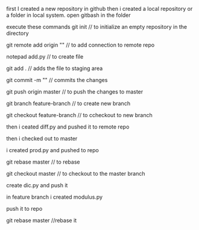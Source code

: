 first I created a new repository in github
then i created a local repository or a folder in local system. 
open gitbash in the folder

execute these commands
git init // to initialize an empty repository in the directory

git remote add origin "" // to add connection to remote repo

notepad add.py // to create file

git add .  // adds the file to staging area

git commit -m "" // commits the changes

git push origin master // to push the changes to master

git branch feature-branch // to create new branch 

git checkout feature-branch // to ccheckout to new branch

then i ceated diff.py and pushed it to remote repo

then i checked out to master

i created prod.py and pushed to repo

git rebase master // to rebase

git checkout master // to checkout to the master branch

create dic.py and push it

in feature branch i created modulus.py 

push it to repo

git rebase master //rebase it
